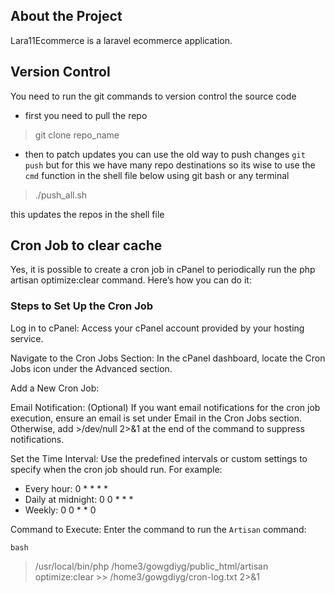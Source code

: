 ## About the Project
Lara11Ecommerce is a laravel ecommerce application.

## Version Control
You need to run the git commands to version control the source code
- first you need to pull the repo 
> git clone repo_name
- then to patch updates you can use the old way to push changes ``git push`` but for this we have many repo destinations so its wise to use the `cmd` function in the shell file below using git bash or any terminal
> ./push_all.sh 

this updates the repos in the shell file

## Cron Job to clear cache
Yes, it is possible to create a cron job in cPanel to periodically run the php artisan optimize:clear command. Here’s how you can do it:

### Steps to Set Up the Cron Job
Log in to cPanel: Access your cPanel account provided by your hosting service.

Navigate to the Cron Jobs Section: In the cPanel dashboard, locate the Cron Jobs icon under the Advanced section.

Add a New Cron Job:

Email Notification: (Optional) If you want email notifications for the cron job execution, ensure an email is set under Email in the Cron Jobs section. Otherwise, add >/dev/null 2>&1 at the end of the command to suppress notifications.

Set the Time Interval: Use the predefined intervals or custom settings to specify when the cron job should run. For example:
- Every hour: 0 * * * *
- Daily at midnight: 0 0 * * *
- Weekly: 0 0 * * 0
  
Command to Execute: Enter the command to run the `Artisan` command:

`bash  `
> /usr/local/bin/php /home3/gowgdiyg/public_html/artisan optimize:clear >> /home3/gowgdiyg/cron-log.txt 2>&1